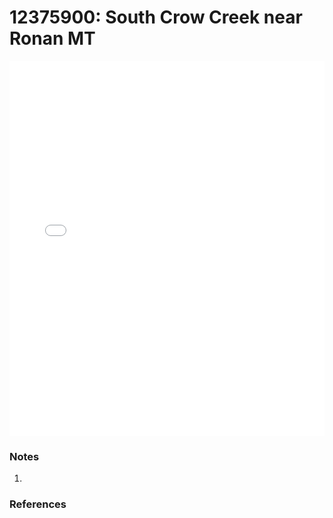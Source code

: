 # 12375900: South Crow Creek near Ronan MT

<iframe src="/_static/stations/12375900_fdc.html" width="100%" height="600" frameborder="0"></iframe>

### Notes
1. 

### References

